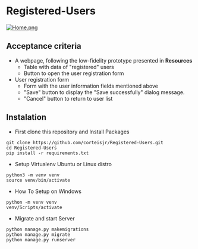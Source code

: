 # Registered-Users

[![Home.png](https://i.postimg.cc/Kz8dNVmw/Home.png)](https://postimg.cc/McgPZ9Mm)

## Acceptance criteria

- A webpage, following the low-fidelity prototype presented in **Resources**
  - Table with data of "registered" users
  - Button to open the user registration form
- User registration form
  - Form with the user information fields mentioned above
  - "Save" button to display the "Save successfully" dialog message.
  - "Cancel" button to return to user list

## Instalation

- First clone this repository and Install Packages

```
git clone https://github.com/corteisjr/Registered-Users.git
cd Registered-Users
pip install -r requirements.txt
```

- Setup Virtualenv Ubuntu  or Linux distro

```
python3 -m venv venv
source venv/bin/activate
```
- How To Setup on Windows

```
python -m venv venv
venv/Scripts/activate
```

- Migrate and start Server

```
python manage.py makemigrations
python manage.py migrate
python manage.py runserver
```
